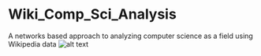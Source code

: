 # Wiki_Comp_Sci_Analysis
A networks based approach to analyzing computer science as a field using Wikipedia data
![alt text](https://raw.githubusercontent.com/ChristianAnyanwu/Wiki_Comp_Sci_Analysis/blob/master/Stratified_Comp_Sci_Wiki_Connections_Labeled.png)

